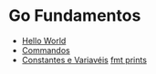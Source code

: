 # Go Fundamentos

* [Hello World](https://github.com/robsonoduarte/learn-go/blob/master/curso-golang/go-fundamentos/primeiro/primeiro.go)
* [Commandos](https://github.com/robsonoduarte/learn-go/blob/master/curso-golang/go-fundamentos/primeiro/comandos.go)
* [Constantes e Variavéis](https://github.com/robsonoduarte/learn-go/blob/master/curso-golang/go-fundamentos/primeiro/constvar.go)
[fmt prints](https://github.com/robsonoduarte/learn-go/blob/master/curso-golang/go-fundamentos/primeiro/prints.go)